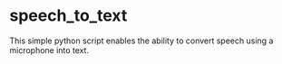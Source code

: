 # speech_to_text

This simple python script enables the ability to convert speech using a microphone into text.

